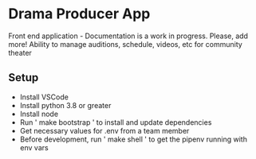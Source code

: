 # Drama Producer App
Front end application - Documentation is a work in progress. Please, add more!
Ability to manage auditions, schedule, videos, etc for community theater

## Setup

- Install VSCode
- Install python 3.8 or greater
- Install node 
- Run ' make bootstrap ' to install and update dependencies
- Get necessary values for .env from a team member
- Before development, run ' make shell ' to get the pipenv running with env vars


